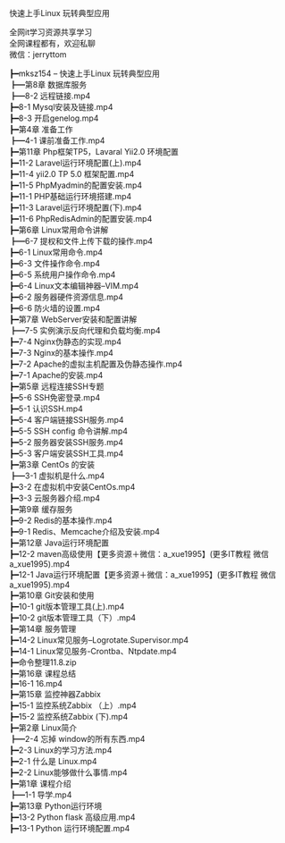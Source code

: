 快速上手Linux 玩转典型应用

全网it学习资源共享学习<br>全网课程都有，欢迎私聊<br>微信：jerryttom<br>

┣━mksz154 – 快速上手Linux 玩转典型应用<br> ┣━第8章 数据库服务<br> ┣━8-2 远程链接.mp4<br> ┣━8-1 Mysql安装及链接.mp4<br> ┣━8-3 开启genelog.mp4<br> ┣━第4章 准备工作<br> ┣━4-1 课前准备工作.mp4<br> ┣━第11章 Php框架TP5，Lavaral Yii2.0 环境配置<br> ┣━11-2 Laravel运行环境配置(上).mp4<br> ┣━11-4 yii2.0 TP 5.0 框架配置.mp4<br> ┣━11-5 PhpMyadmin的配置安装.mp4<br> ┣━11-1 PHP基础运行环境搭建.mp4<br> ┣━11-3 Laravel运行环境配置(下).mp4<br> ┣━11-6 PhpRedisAdmin的配置安装.mp4<br> ┣━第6章 Linux常用命令讲解<br> ┣━6-7 提权和文件上传下载的操作.mp4<br> ┣━6-1 Linux常用命令.mp4<br> ┣━6-3 文件操作命令.mp4<br> ┣━6-5 系统用户操作命令.mp4<br> ┣━6-4 Linux文本编辑神器–VIM.mp4<br> ┣━6-2 服务器硬件资源信息.mp4<br> ┣━6-6 防火墙的设置.mp4<br> ┣━第7章 WebServer安装和配置讲解<br> ┣━7-5 实例演示反向代理和负载均衡.mp4<br> ┣━7-4 Nginx伪静态的实现.mp4<br> ┣━7-3 Nginx的基本操作.mp4<br> ┣━7-2 Apache的虚拟主机配置及伪静态操作.mp4<br> ┣━7-1 Apache的安装.mp4<br> ┣━第5章 远程连接SSH专题<br> ┣━5-6 SSH免密登录.mp4<br> ┣━5-1 认识SSH.mp4<br> ┣━5-4 客户端链接SSH服务.mp4<br> ┣━5-5 SSH config 命令讲解.mp4<br> ┣━5-2 服务器安装SSH服务.mp4<br> ┣━5-3 客户端安装SSH工具.mp4<br> ┣━第3章 CentOs 的安装<br> ┣━3-1 虚拟机是什么.mp4<br> ┣━3-2 在虚拟机中安装CentOs.mp4<br> ┣━3-3 云服务器介绍.mp4<br> ┣━第9章 缓存服务<br> ┣━9-2 Redis的基本操作.mp4<br> ┣━9-1 Redis、Memcache介绍及安装.mp4<br> ┣━第12章 Java运行环境配置<br> ┣━12-2 maven高级使用【更多资源＋微信：a_xue1995】(更多IT教程 微信a_xue1995).mp4<br> ┣━12-1 Java运行环境配置【更多资源＋微信：a_xue1995】(更多IT教程 微信a_xue1995).mp4<br> ┣━第10章 Git安装和使用<br> ┣━10-1 git版本管理工具(上).mp4<br> ┣━10-2 git版本管理工具（下）.mp4<br> ┣━第14章 服务管理<br> ┣━14-2 Linux常见服务–Logrotate.Supervisor.mp4<br> ┣━14-1 Linux常见服务-Crontba、Ntpdate.mp4<br> ┣━命令整理11.8.zip<br> ┣━第16章 课程总结<br> ┣━16-1 16.mp4<br> ┣━第15章 监控神器Zabbix<br> ┣━15-1 监控系统Zabbix （上）.mp4<br> ┣━15-2 监控系统Zabbix (下).mp4<br> ┣━第2章 Linux简介<br> ┣━2-4 忘掉 window的所有东西.mp4<br> ┣━2-3 Linux的学习方法.mp4<br> ┣━2-1 什么是 Linux.mp4<br> ┣━2-2 Linux能够做什么事情.mp4<br> ┣━第1章 课程介绍<br> ┣━1-1 导学.mp4<br> ┣━第13章 Python运行环境<br> ┣━13-2 Python flask 高级应用.mp4<br> ┣━13-1 Python 运行环境配置.mp4